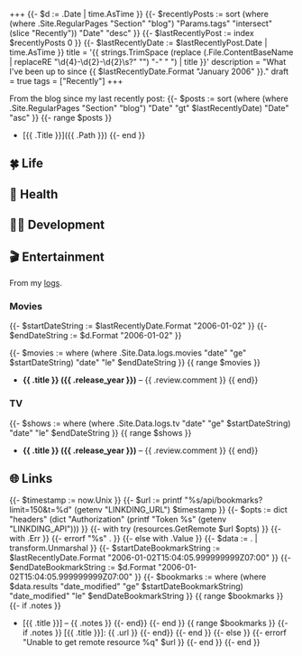 +++
{{- $d := .Date | time.AsTime }}
{{- $recentlyPosts := sort (where (where .Site.RegularPages "Section" "blog") "Params.tags" "intersect" (slice "Recently")) "Date" "desc" }}
{{- $lastRecentlyPost := index $recentlyPosts 0 }}
{{- $lastRecentlyDate := $lastRecentlyPost.Date | time.AsTime }}
title = '{{ strings.TrimSpace (replace (.File.ContentBaseName | replaceRE "\\d{4}-\\d{2}-\\d{2}\\s?" "") "-" " ") | title }}'
description = "What I've been up to since {{ $lastRecentlyDate.Format "January 2006" }}."
draft = true
tags = ["Recently"]
+++

<!-- TODO: Add brief intro -->

From the blog since my last recently post:
{{- $posts := sort (where (where .Site.RegularPages "Section" "blog") "Date" "gt" $lastRecentlyDate) "Date" "asc" }}
{{- range $posts }}
  - [{{ .Title }}]({{ .Path }})
{{- end }}

## 🍀 Life

<!-- TODO: What has been going on -->

## 💪 Health

<!-- TODO: Have you been keeping active? -->

## 🧑‍💻 Development

<!-- TODO: What have you programming as of late? -->

## 🎬 Entertainment

From my [logs](/logs).

<!-- TODO: What have you been watching this past month -->

### Movies

{{- $startDateString := $lastRecentlyDate.Format "2006-01-02" }}
{{- $endDateString := $d.Format "2006-01-02" }}

{{- $movies := where (where .Site.Data.logs.movies "date" "ge" $startDateString) "date" "le" $endDateString }}
{{ range $movies }}
- **{{ .title }} ({{ .release_year }})** – {{ .review.comment }}
{{ end}}

### TV

{{- $shows := where (where .Site.Data.logs.tv "date" "ge" $startDateString) "date" "le" $endDateString }}
{{ range $shows }}
- **{{ .title }} ({{ .release_year }})** – {{ .review.comment }}
{{ end}}

## 🌐 Links

{{- $timestamp := now.Unix }}
{{- $url := printf "%s/api/bookmarks?limit=150&t=%d" (getenv "LINKDING_URL") $timestamp }}
{{- $opts := dict "headers" (dict "Authorization" (printf "Token %s" (getenv "LINKDING_API"))) }}
{{- with try (resources.GetRemote $url $opts) }}
  {{- with .Err }}
    {{- errorf "%s" . }}
  {{- else with .Value }}
    {{- $data := . | transform.Unmarshal }}
    {{- $startDateBookmarkString := $lastRecentlyDate.Format "2006-01-02T15:04:05.999999999Z07:00" }}
    {{- $endDateBookmarkString := $d.Format "2006-01-02T15:04:05.999999999Z07:00" }}
    {{- $bookmarks := where (where $data.results "date_modified" "ge" $startDateBookmarkString) "date_modified" "le" $endDateBookmarkString }}
    {{ range $bookmarks }}
      {{- if .notes }}
- [{{ .title }}] – {{ .notes }}
      {{- end}}
    {{- end }}
    {{ range $bookmarks }}
      {{- if .notes }}
[{{ .title }}]: {{ .url }}
      {{- end}}
    {{- end }}
  {{- else }}
    {{- errorf "Unable to get remote resource %q" $url }}
  {{- end }}
{{- end }}
